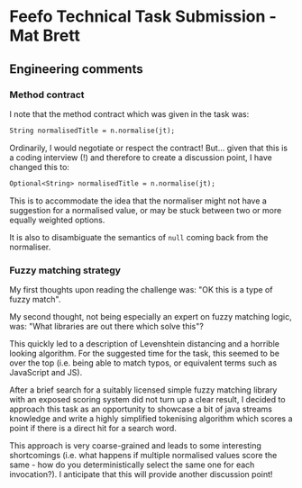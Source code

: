 # Feefo Technical Task Submission - Mat Brett

## Engineering comments

### Method contract

I note that the method contract which was given in the task was:

```dtd
String normalisedTitle = n.normalise(jt);
```
Ordinarily, I would negotiate or respect the contract! But... given that this is a coding interview (!) and therefore to create a discussion point, I have changed this to:

```dtd
Optional<String> normalisedTitle = n.normalise(jt);
```

This is to accommodate the idea that the normaliser might not have a suggestion for a normalised value, or may be stuck between two or more equally weighted options.

It is also to disambiguate the semantics of `null` coming back from the normaliser. 

### Fuzzy matching strategy

My first thoughts upon reading the challenge was: "OK this is a type of fuzzy match".

My second thought, not being especially an expert on fuzzy matching logic, was: "What libraries are out there which solve this"?

This quickly led to a description of Levenshtein distancing and a horrible looking algorithm. For the suggested time for the task, this seemed to be over the top (i.e. being able to match typos, or equivalent terms such as JavaScript and JS).

After a brief search for a suitably licensed simple fuzzy matching library with an exposed scoring system did not turn up a clear result, I decided to approach this task as an opportunity to showcase a bit of java streams knowledge and write a highly simplified tokenising algorithm which scores a point if there is a direct hit for a search word.

This approach is very coarse-grained and leads to some interesting shortcomings (i.e. what happens if multiple normalised values score the same - how do you deterministically select the same one for each invocation?). I anticipate that this will provide another discussion point!

